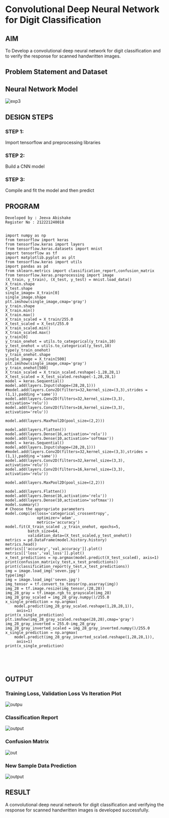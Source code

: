 # Convolutional Deep Neural Network for Digit Classification

## AIM

To Develop a convolutional deep neural network for digit classification and to verify the response for scanned handwritten images.

## Problem Statement and Dataset

## Neural Network Model

![exp3](https://github.com/JEEVAABI/mnist-classification/assets/93427098/0bf27d3c-b9a3-4001-a227-90400f51f455)


## DESIGN STEPS

### STEP 1:
Import tensorflow and preprocessing libraries

### STEP 2:
Build a CNN model

### STEP 3:
Compile and fit the model and then predict

## PROGRAM
```
Developed by : Jeeva Abishake
Register No : 212221240018
```
```

import numpy as np
from tensorflow import keras
from tensorflow.keras import layers
from tensorflow.keras.datasets import mnist
import tensorflow as tf
import matplotlib.pyplot as plt
from tensorflow.keras import utils
import pandas as pd
from sklearn.metrics import classification_report,confusion_matrix
from tensorflow.keras.preprocessing import image
(X_train, y_train), (X_test, y_test) = mnist.load_data()
X_train.shape
X_test.shape
single_image= X_train[0]
single_image.shape
plt.imshow(single_image,cmap='gray')
y_train.shape
X_train.min()
X_train.max()
X_train_scaled = X_train/255.0
X_test_scaled = X_test/255.0
X_train_scaled.min()
X_train_scaled.max()
y_train[0]
y_train_onehot = utils.to_categorical(y_train,10)
y_test_onehot = utils.to_categorical(y_test,10)
type(y_train_onehot)
y_train_onehot.shape
single_image = X_train[500]
plt.imshow(single_image,cmap='gray')
y_train_onehot[500]
X_train_scaled = X_train_scaled.reshape(-1,28,28,1)
X_test_scaled = X_test_scaled.reshape(-1,28,28,1)
model = keras.Sequential()
model.add(layers.Input(shape=(28,28,1)))
#model.add(layers.Conv2D(filters=32,kernel_size=(3,3),strides =(1,1),padding ='same'))
model.add(layers.Conv2D(filters=32,kernel_size=(3,3), activation='relu'))
model.add(layers.Conv2D(filters=16,kernel_size=(3,3), activation='relu'))

model.add(layers.MaxPool2D(pool_size=(2,2)))

model.add(layers.Flatten())
model.add(layers.Dense(16,activation='relu'))
model.add(layers.Dense(10,activation='softmax'))
model = keras.Sequential()
model.add(layers.Input(shape=(28,28,1)))
#model.add(layers.Conv2D(filters=32,kernel_size=(3,3),strides =(1,1),padding ='same'))
model.add(layers.Conv2D(filters=32,kernel_size=(3,3), activation='relu'))
model.add(layers.Conv2D(filters=16,kernel_size=(3,3), activation='relu'))

model.add(layers.MaxPool2D(pool_size=(2,2)))

model.add(layers.Flatten())
model.add(layers.Dense(16,activation='relu'))
model.add(layers.Dense(10,activation='softmax'))
model.summary()
# Choose the appropriate parameters
model.compile(loss='categorical_crossentropy',
              optimizer='adam',
              metrics='accuracy')
model.fit(X_train_scaled ,y_train_onehot, epochs=5,
          batch_size=64, 
          validation_data=(X_test_scaled,y_test_onehot))
metrics = pd.DataFrame(model.history.history)
metrics.head()
metrics[['accuracy','val_accuracy']].plot()
metrics[['loss','val_loss']].plot()
x_test_predictions = np.argmax(model.predict(X_test_scaled), axis=1)
print(confusion_matrix(y_test,x_test_predictions))
print(classification_report(y_test,x_test_predictions))
img = image.load_img('seven.jpg')
type(img)
img = image.load_img('seven.jpg')
img_tensor = tf.convert_to_tensor(np.asarray(img))
img_28 = tf.image.resize(img_tensor,(28,28))
img_28_gray = tf.image.rgb_to_grayscale(img_28)
img_28_gray_scaled = img_28_gray.numpy()/255.0
x_single_prediction = np.argmax(
    model.predict(img_28_gray_scaled.reshape(1,28,28,1)),
     axis=1)
print(x_single_prediction)
plt.imshow(img_28_gray_scaled.reshape(28,28),cmap='gray')
img_28_gray_inverted = 255.0-img_28_gray
img_28_gray_inverted_scaled = img_28_gray_inverted.numpy()/255.0
x_single_prediction = np.argmax(
    model.predict(img_28_gray_inverted_scaled.reshape(1,28,28,1)),
     axis=1)
print(x_single_prediction)





```

## OUTPUT

### Training Loss, Validation Loss Vs Iteration Plot

![outpu](loss.png)

### Classification Report

![output](classi.png)

### Confusion Matrix

![out](confu.png)

### New Sample Data Prediction

![output](output.png)

## RESULT
A convolutional deep neural network for digit classification and verifying the response for scanned handwritten images is developed successfully.

